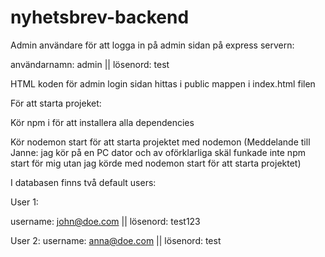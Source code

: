 ﻿# nyhetsbrev-backend


Admin användare för att logga in på admin sidan på express servern:

användarnamn: admin ||
lösenord: test

HTML koden för admin login sidan hittas i public mappen i index.html filen

För att starta projeket:

Kör npm i för att installera alla dependencies

Kör nodemon start för att starta projektet med nodemon (Meddelande till Janne: jag kör på en PC dator och av oförklarliga skäl funkade inte npm start för mig utan jag körde med nodemon start för att starta projektet)



I databasen finns två default users:

User 1:

username: john@doe.com ||
lösenord: test123

User 2:
username: anna@doe.com || 
lösenord: test
